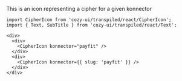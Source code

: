 This is an icon representing a cipher for a given konnector

```
import CipherIcon from 'cozy-ui/transpiled/react/CipherIcon';
import { Text, SubTitle } from 'cozy-ui/transpiled/react/Text';

<div>
  <div>
    <CipherIcon konnector="payfit" />
  </div>
  <div>
    <CipherIcon konnector={{ slug: 'payfit' }} />
  </div>
</div>
```
